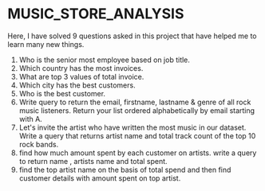 # MUSIC_STORE_ANALYSIS
Here, I have solved 9 questions asked in this project that have helped me to learn many new things.
  1.  Who is the senior most employee based on job title.
  2.  Which country has the most invoices.
  3.  What are top 3 values of total invoice.
  4.  Which city has the best customers.
  5.  Who is the best customer.
  6.  Write query to return the email, firstname, lastname & genre of all rock music listeners.
      Return your list ordered alphabetically by email starting with A.
  7.  Let's invite the artist who have written the most music in our dataset.
      Write a query that returns artist name and total track count of the top 10 rock bands.
  8.  find how much amount spent by each customer on artists.
      write a query to return name , artists name and total spent.
  9.  find the top artist name on the basis of total spend and then find customer details with amount spent on top artist.
